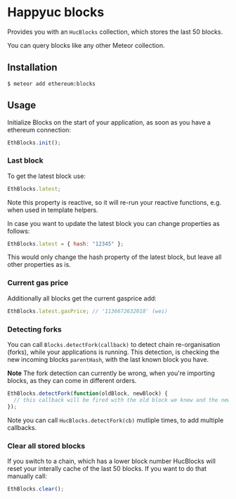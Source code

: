 # Happyuc blocks

Provides you with an `HucBlocks` collection, which stores the last 50 blocks.

You can query blocks like any other Meteor collection.

## Installation

    $ meteor add ethereum:blocks

## Usage

Initialize Blocks on the start of your application, as soon as you have a ethereum connection:

```js
EthBlocks.init();
```

### Last block

To get the latest block use:

```js
EthBlocks.latest;
```

Note this property is reactive, so it will re-run your reactive functions, e.g. when used in template helpers.

In case you want to update the latest block you can change properties as follows:

```js
EthBlocks.latest = { hash: "12345" };
```

This would only change the hash property of the latest block, but leave all other properties as is.

### Current gas price

Additionally all blocks get the current gasprice add:

```js
EthBlocks.latest.gasPrice; // '1136672632018' (wei)
```

### Detecting forks

You can call `Blocks.detectFork(callback)` to detect chain re-organisation (forks), while your applications is running.
This detection, is checking the new incoming blocks `parentHash`, with the last known block you have.

**Note** The fork detection can currently be wrong, when you're importing blocks, as they can come in different orders.

```js
EthBlocks.detectFork(function(oldBlock, newBlock) {
  // this callback will be fired with the old block we knew and the new block.
});
```

Note you can call `HucBlocks.detectFork(cb)` mutliple times, to add multiple callbacks.

### Clear all stored blocks

If you switch to a chain, which has a lower block number HucBlocks will reset your interally cache of the last 50 blocks.
If you want to do that manually call:

```js
EthBlocks.clear();
```
